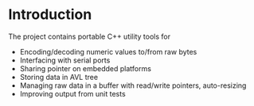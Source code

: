 # Introduction

The project contains portable C++ utility tools for

* Encoding/decoding numeric values to/from raw bytes
* Interfacing with serial ports
* Sharing pointer on embedded platforms
* Storing data in AVL tree
* Managing raw data in a buffer with read/write pointers, auto-resizing
* Improving output from unit tests

